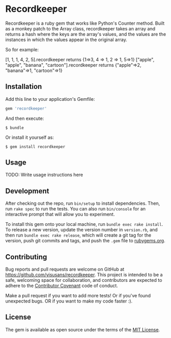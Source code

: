 # Recordkeeper

Recordkeeper is a ruby gem that works like Python's Counter method.  Built as a monkey patch to the Array class, recordkeeper takes an array and returns a hash where the keys are the array's values, and the values are the instances in which the values appear in the original array.

So for example:

[1, 1, 1, 4, 2, 5].recordkeeper returns {1=>3, 4 => 1, 2 => 1, 5=>1}
["apple", "apple", "banana", "cartoon"].recordkeeper returns {"apple"=>2, "banana"=>1, "cartoon"=>1}

## Installation

Add this line to your application's Gemfile:

```ruby
gem 'recordkeeper'
```

And then execute:

    $ bundle

Or install it yourself as:

    $ gem install recordkeeper

## Usage

TODO: Write usage instructions here

## Development

After checking out the repo, run `bin/setup` to install dependencies. Then, run `rake spec` to run the tests. You can also run `bin/console` for an interactive prompt that will allow you to experiment.

To install this gem onto your local machine, run `bundle exec rake install`. To release a new version, update the version number in `version.rb`, and then run `bundle exec rake release`, which will create a git tag for the version, push git commits and tags, and push the `.gem` file to [rubygems.org](https://rubygems.org).

## Contributing

Bug reports and pull requests are welcome on GitHub at https://github.com/yisusans/recordkeeper. This project is intended to be a safe, welcoming space for collaboration, and contributors are expected to adhere to the [Contributor Covenant](http://contributor-covenant.org) code of conduct.

Make a pull request if you want to add more tests!  Or if you've found unexpected bugs.  OR if you want to make my code faster :).


## License

The gem is available as open source under the terms of the [MIT License](http://opensource.org/licenses/MIT).
